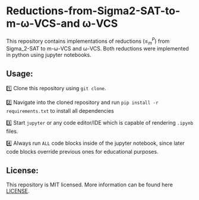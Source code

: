 # Reductions-from-Sigma2-SAT-to-m-ω-VCS-and ω-VCS

This repository contains implementations of reductions ($\leq^P_m$) from Sigma_2-SAT to m-ω-VCS and ω-VCS. Both reductions were implemented in python using jupyter notebooks.

## Usage:

1️⃣ Clone this repository using `git clone`.

2️⃣ Navigate into the cloned repository and run `pip install -r requirements.txt` to install all dependencies

3️⃣ Start `jupyter` or any code editor/IDE which is capable of rendering `.ipynb` files.

4️⃣ Always run `ALL` code blocks inside of the jupyter notebook, since later code blocks override previous ones for educational purposes.



## License:

This repository is MIT licensed. More information can be found here [LICENSE](https://github.com/MarcoSteinke/Reductions-from-Sigma2-SAT-to-m-omega-vertex-cost-of-stability-and-omega-vertex-cost-of-stability/blob/main/LICENSE).
